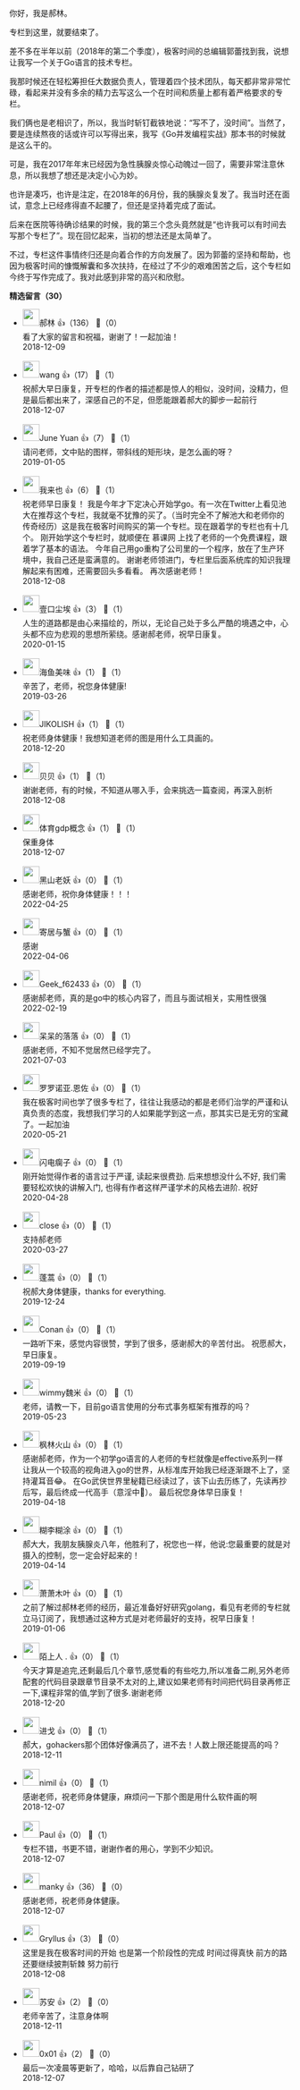 你好，我是郝林。

专栏到这里，就要结束了。

差不多在半年以前（2018年的第二个季度），极客时间的总编辑郭蕾找到我，说想让我写一个关于Go语言的技术专栏。

我那时候还在轻松筹担任大数据负责人，管理着四个技术团队，每天都非常非常忙碌，看起来并没有多余的精力去写这么一个在时间和质量上都有着严格要求的专栏。

我们俩也是老相识了，所以，我当时斩钉截铁地说：“写不了，没时间”。当然了，要是连续熬夜的话或许可以写得出来，我写《Go并发编程实战》那本书的时候就是这么干的。

可是，我在2017年年末已经因为急性胰腺炎惊心动魄过一回了，需要非常注意休息，所以我想了想还是决定小心为妙。

也许是凑巧，也许是注定，在2018年的6月份，我的胰腺炎复发了。我当时还在面试，意念上已经疼得直不起腰了，但还是坚持着完成了面试。

后来在医院等待确诊结果的时候，我的第三个念头竟然就是“也许我可以有时间去写那个专栏了”。现在回忆起来，当初的想法还是太简单了。

不过，专栏这件事情终归还是向着合作的方向发展了。因为郭蕾的坚持和帮助，也因为极客时间的慷慨解囊和多次扶持，在经过了不少的艰难困苦之后，这个专栏如今终于写作完成了。我对此感到非常的高兴和欣慰。
<div><strong>精选留言（30）</strong></div><ul>
<li><img src="https://static001.geekbang.org/account/avatar/00/0f/aa/53/62b5c104.jpg" width="30px"><span>郝林</span> 👍（136） 💬（0）<div>看了大家的留言和祝福，谢谢了！一起加油！</div>2018-12-09</li><br/><li><img src="https://static001.geekbang.org/account/avatar/00/10/35/95/9b7fbfe1.jpg" width="30px"><span>wang</span> 👍（17） 💬（1）<div>祝郝大早日康复，开专栏的作者的描述都是惊人的相似，没时间，没精力，但是最后都出来了，深感自己的不足，但愿能跟着郝大的脚步一起前行</div>2018-12-07</li><br/><li><img src="https://static001.geekbang.org/account/avatar/00/10/13/3f/817f380e.jpg" width="30px"><span>June Yuan</span> 👍（7） 💬（1）<div>请问老师，文中贴的图样，带斜线的矩形块，是怎么画的呀？</div>2019-01-05</li><br/><li><img src="https://static001.geekbang.org/account/avatar/00/12/64/05/6989dce6.jpg" width="30px"><span>我来也</span> 👍（6） 💬（1）<div>祝老师早日康复！
我是今年才下定决心开始学go。有一次在Twitter上看见池大在推荐这个专栏，我就毫不犹豫的买了。（当时完全不了解池大和老师你的传奇经历）这是我在极客时间购买的第一个专栏。现在跟着学的专栏也有十几个。
刚开始学这个专栏时，就顺便在 慕课网 上找了老师的一个免费课程，跟着学了基本的语法。
今年自己用go重构了公司里的一个程序，放在了生产环境中，我自己还是蛮满意的。
谢谢老师领进门，专栏里后面系统库的知识我理解起来有困难，还需要回头多看看。
再次感谢老师！</div>2018-12-08</li><br/><li><img src="https://thirdwx.qlogo.cn/mmopen/vi_32/Q0j4TwGTfTKVIjh4T1akib7wAQXiaMmTRVe89bT3tBAeSdFflCQSWjDZQOs5jeBEWLC1GyFshHjvhsIZKArO6ichw/132" width="30px"><span>壹口尘埃</span> 👍（3） 💬（1）<div>人生的道路都是由心来描绘的，所以，无论自己处于多么严酷的境遇之中，心头都不应为悲观的思想所萦绕。感谢郝老师，祝早日康复。</div>2020-01-15</li><br/><li><img src="https://static001.geekbang.org/account/avatar/00/10/4f/d8/2183560d.jpg" width="30px"><span>海鱼美味</span> 👍（1） 💬（1）<div>辛苦了，老师，祝您身体健康!</div>2019-03-26</li><br/><li><img src="https://static001.geekbang.org/account/avatar/00/10/48/de/a394773c.jpg" width="30px"><span>JIKOLISH</span> 👍（1） 💬（1）<div>祝老师身体健康！我想知道老师的图是用什么工具画的。</div>2018-12-20</li><br/><li><img src="https://static001.geekbang.org/account/avatar/00/10/59/09/abb7bfe3.jpg" width="30px"><span>贝贝</span> 👍（1） 💬（1）<div>谢谢老师，有的时候，不知道从哪入手，会来挑选一篇查阅，再深入剖析</div>2018-12-08</li><br/><li><img src="https://static001.geekbang.org/account/avatar/00/12/44/71/40f66fed.jpg" width="30px"><span>体育gdp概念</span> 👍（1） 💬（1）<div>保重身体</div>2018-12-07</li><br/><li><img src="https://static001.geekbang.org/account/avatar/00/11/07/36/d677e741.jpg" width="30px"><span>黑山老妖</span> 👍（0） 💬（1）<div>感谢老师，祝你身体健康！！！</div>2022-04-25</li><br/><li><img src="https://static001.geekbang.org/account/avatar/00/29/0c/8d/90bee755.jpg" width="30px"><span>寄居与蟹</span> 👍（0） 💬（1）<div>感谢</div>2022-04-06</li><br/><li><img src="https://thirdwx.qlogo.cn/mmopen/vi_32/Q0j4TwGTfTJJYJ74BKhY0ibtDEsWs0eBcWERTSOcsibQ6ke5ibhicibWYRmeyuQOoCN0t7mw0pf9o3lWmtU7ZPY2Azg/132" width="30px"><span>Geek_f62433</span> 👍（0） 💬（1）<div>感谢郝老师，真的是go中的核心内容了，而且与面试相关，实用性很强</div>2022-02-19</li><br/><li><img src="http://thirdwx.qlogo.cn/mmopen/vi_32/Q0j4TwGTfTJDdmHm6txEVp1F4xFCAd9yEKkl3py2k92iajziaF1wibtUTWVapiaDU4S0jqn7MTE5ovvlXnoS7wgSBA/132" width="30px"><span>呆呆的落落</span> 👍（0） 💬（1）<div>感谢老师，不知不觉居然已经学完了。</div>2021-07-03</li><br/><li><img src="https://static001.geekbang.org/account/avatar/00/10/88/1e/69e84907.jpg" width="30px"><span>罗罗诺亚.恩佐</span> 👍（0） 💬（1）<div>我在极客时间也学了很多专栏了，往往让我感动的都是老师们治学的严谨和认真负责的态度，我想我们学习的人如果能学到这一点，那其实已是无穷的宝藏了。一起加油</div>2020-05-21</li><br/><li><img src="https://static001.geekbang.org/account/avatar/00/19/3d/4a/7e488810.jpg" width="30px"><span>闪电瘸子</span> 👍（0） 💬（1）<div>刚开始觉得作者的语言过于严谨, 读起来很费劲. 后来想想没什么不好, 我们需要轻松欢快的讲解入门, 也得有作者这样严谨学术的风格去进阶. 
祝好</div>2020-04-28</li><br/><li><img src="https://static001.geekbang.org/account/avatar/00/12/44/bc/77d3991f.jpg" width="30px"><span>close</span> 👍（0） 💬（1）<div>支持郝老师</div>2020-03-27</li><br/><li><img src="https://static001.geekbang.org/account/avatar/00/14/17/96/a10524f5.jpg" width="30px"><span>蓬蒿</span> 👍（0） 💬（1）<div>祝郝大身体健康，thanks for everything.</div>2019-12-24</li><br/><li><img src="https://static001.geekbang.org/account/avatar/00/12/63/12/adbc3696.jpg" width="30px"><span>Conan</span> 👍（0） 💬（1）<div>一路听下来，感觉内容很赞，学到了很多，感谢郝大的辛苦付出。
祝愿郝大，早日康复。</div>2019-09-19</li><br/><li><img src="https://static001.geekbang.org/account/avatar/00/12/a3/bb/534f3642.jpg" width="30px"><span>wimmy魏米</span> 👍（0） 💬（1）<div>老师，请教一下，目前go语言使用的分布式事务框架有推荐的吗？</div>2019-05-23</li><br/><li><img src="https://static001.geekbang.org/account/avatar/00/12/4e/ef/2ad3effd.jpg" width="30px"><span>枫林火山</span> 👍（0） 💬（1）<div>感谢郝老师，作为一个初学go语言的人老师的专栏就像是effective系列一样让我从一个较高的视角进入go的世界，从标准库开始我已经逐渐跟不上了，坚持灌耳音😂。
在Go武侠世界里秘籍已经读过了，该下山去历练了，先读再抄后写，最后终成一代高手（意淫中🤣）。
最后祝您身体早日康复！</div>2019-04-18</li><br/><li><img src="https://static001.geekbang.org/account/avatar/00/12/46/39/e545c885.jpg" width="30px"><span>糊李糊涂</span> 👍（0） 💬（1）<div>郝大大，我朋友胰腺炎八年，他胜利了，祝您也一样，他说:您最重要的就是对摄入的控制，您一定会好起来的！</div>2019-04-14</li><br/><li><img src="" width="30px"><span>萧萧木叶</span> 👍（0） 💬（1）<div>之前了解过郝林老师的经历，最近准备好好研究golang，看见有老师的专栏就立马订阅了，我想通过这种方式是对老师最好的支持，祝早日康复！</div>2019-01-06</li><br/><li><img src="https://static001.geekbang.org/account/avatar/00/12/6b/23/73f18275.jpg" width="30px"><span>陌上人 .</span> 👍（0） 💬（1）<div>今天才算是追完,还剩最后几个章节,感觉看的有些吃力,所以准备二刷,另外老师配套的代码目录跟章节目录不太对的上,建议如果老师有时间把代码目录再修正一下,课程非常的值,学到了很多.谢谢老师</div>2018-12-20</li><br/><li><img src="https://static001.geekbang.org/account/avatar/00/0f/ae/7e/bc41d614.jpg" width="30px"><span>进戈</span> 👍（0） 💬（1）<div>郝大，gohackers那个团体好像满员了，进不去！人数上限还能提高的吗？</div>2018-12-11</li><br/><li><img src="https://static001.geekbang.org/account/avatar/00/12/47/65/cce8eb34.jpg" width="30px"><span>nimil</span> 👍（0） 💬（1）<div>感谢老师，祝老师身体健康，麻烦问一下那个图是用什么软件画的啊</div>2018-12-07</li><br/><li><img src="https://static001.geekbang.org/account/avatar/00/12/56/3a/7170a170.jpg" width="30px"><span>Paul</span> 👍（0） 💬（1）<div>专栏不错，书更不错，谢谢作者的用心，学到不少知识。</div>2018-12-07</li><br/><li><img src="https://static001.geekbang.org/account/avatar/00/12/b7/f9/75bae002.jpg" width="30px"><span>manky</span> 👍（36） 💬（0）<div>感谢老师，祝老师身体健康。</div>2018-12-07</li><br/><li><img src="https://static001.geekbang.org/account/avatar/00/12/48/21/bd739446.jpg" width="30px"><span>Gryllus</span> 👍（3） 💬（0）<div>这里是我在极客时间的开始 也是第一个阶段性的完成 时间过得真快 前方的路还要继续披荆斩棘 努力前行</div>2018-12-08</li><br/><li><img src="https://static001.geekbang.org/account/avatar/00/12/44/84/25a17f05.jpg" width="30px"><span>苏安</span> 👍（2） 💬（0）<div>老师辛苦了，注意身体啊</div>2018-12-11</li><br/><li><img src="https://static001.geekbang.org/account/avatar/00/12/19/3d/87d1069d.jpg" width="30px"><span>0x01</span> 👍（2） 💬（0）<div>最后一次凌晨等更新了，哈哈，以后靠自己钻研了</div>2018-12-07</li><br/>
</ul>